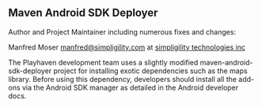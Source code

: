 Maven Android SDK Deployer
--------------------------

Author and Project Maintainer including numerous fixes and changes:

Manfred Moser manfred@simpligility.com  at [simpligility technologies inc](http://www.simpligility.com)

The Playhaven development team uses a slightly modified maven-android-sdk-deployer project for installing exotic dependencies such as the maps library. Before using this dependency, developers should install all the add-ons via the Android SDK manager as detailed in the Android developer docs.